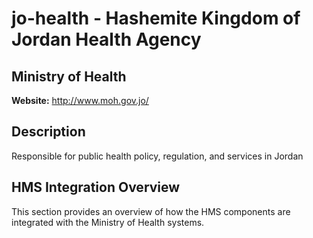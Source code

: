 # jo-health - Hashemite Kingdom of Jordan Health Agency

## Ministry of Health

**Website:** http://www.moh.gov.jo/

## Description

Responsible for public health policy, regulation, and services in Jordan

## HMS Integration Overview

This section provides an overview of how the HMS components are integrated with the Ministry of Health systems.
